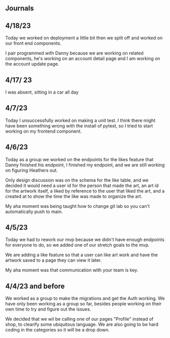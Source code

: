 ## Journals
## 4/18/23
Today we worked on deployment a little bit then we split off and worked on our front end components.

I pair programmed with Danny because we are working on related components, he's working on an account detail page and I am working on the account update page.

## 4/17/ 23
I was absent, sitting in a car all day

## 4/7/23
Today I unsuccessfully worked on making a unit test. I think there might have been something wrong with the install of pytest, so I tried to start working on my frontend component.

## 4/6/23
Today as a group we worked on the endpoints for the likes feature that Danny finished his endpoint, I finished my endpoint, and we are still working on figuring Heathers out.

Only design discussion was on the schema for the like table, and we decided it would need a user id for the person that made the art, an art id for the artwork itself, a liked by reference to the user that liked the art, and a created at to show the time the like was made to organize the art.

My aha moment was being taught how to change git lab so you can't automatically push to main.

##  4/5/23
Today we had to rework our mvp because we didn't have enough endpoints for everyone to do, so we added one of our stretch goals to the mvp.

We are adding a like feature so that a user can like art work and have the artwork saved to a page they can view it later.

My aha moment was that communication with your team is key.


## 4/4/23 and before
 We worked as a group to make the migrations and get the Auth working. We have only been working as a group so far, besides people working on their own time to try and figure out the issues.

We decided that we wil be calling one of our pages "Profile" instead of shop, to clearify some ubiquitous language. We are also going to be hard coding in the categories so it will be a drop down.


